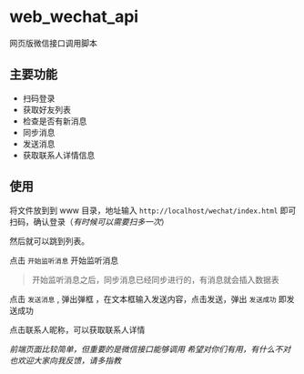 # web_wechat_api
网页版微信接口调用脚本

## 主要功能
  * 扫码登录
  * 获取好友列表
  * 检查是否有新消息
  * 同步消息
  * 发送消息
  * 获取联系人详情信息
  
## 使用
将文件放到到 www 目录，地址输入 `http://localhost/wechat/index.html` 即可扫码，确认登录（*有时候可以需要扫多一次*）

然后就可以跳到列表。

点击 `开始监听消息` 开始监听消息

> 开始监听消息之后，同步消息已经同步进行的，有消息就会插入数据表

点击 `发送消息` , 弹出弹框 ，在文本框输入发送内容，点击发送，弹出 `发送成功` 即发送成功

点击联系人昵称，可以获取联系人详情


*前端页面比较简单，但重要的是微信接口能够调用*
*希望对你们有用，有什么不对也欢迎大家向我反馈，请多指教*
